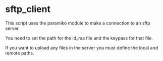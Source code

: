 # sftp_client

This script uses the paramiko module to make a connection to an sftp server. 

You need to set the path for the id_rsa file and the keypass for that file.

If you want to upload any files in the server you must define the local and remote paths.

